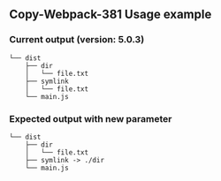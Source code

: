 ## Copy-Webpack-381 Usage example


### Current output (version: 5.0.3)
```text
└── dist
    ├── dir
    │   └── file.txt
    ├── symlink
    │   └── file.txt
    └── main.js
```
    
### Expected output with new parameter
```text
└── dist
    ├── dir
    │   └── file.txt
    ├── symlink -> ./dir
    └── main.js
```
